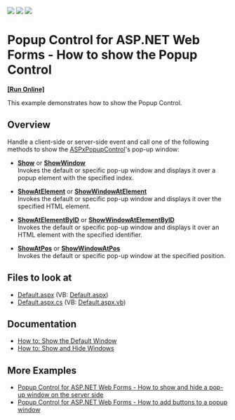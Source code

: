 <!-- default badges list -->
![](https://img.shields.io/endpoint?url=https://codecentral.devexpress.com/api/v1/VersionRange/128565301/13.1.4%2B)
[![](https://img.shields.io/badge/Open_in_DevExpress_Support_Center-FF7200?style=flat-square&logo=DevExpress&logoColor=white)](https://supportcenter.devexpress.com/ticket/details/E55)
[![](https://img.shields.io/badge/📖_How_to_use_DevExpress_Examples-e9f6fc?style=flat-square)](https://docs.devexpress.com/GeneralInformation/403183)
<!-- default badges end -->
# Popup Control for ASP.NET Web Forms - How to show the Popup Control
<!-- run online -->
**[[Run Online]](https://codecentral.devexpress.com/e55/)**
<!-- run online end -->
This example demonstrates how to show the Popup Control.

## Overview

Handle a client-side or server-side event and call one of the following methods to show the [ASPxPopupControl](https://docs.devexpress.com/AspNet/DevExpress.Web.ASPxPopupControl)'s pop-up window:

* **[Show](https://docs.devexpress.com/AspNet/js-ASPxClientPopupControlBase.Show)** or **[ShowWindow](https://docs.devexpress.com/AspNet/js-ASPxClientPopupControl.ShowWindow(window))**  
Invokes the default or specific pop-up window and displays it over a popup element with the specified index.

* **[ShowAtElement](https://docs.devexpress.com/AspNet/js-ASPxClientPopupControlBase.ShowAtElement(htmlElement))** or **[ShowWindowAtElement](https://docs.devexpress.com/AspNet/js-ASPxClientPopupControl.ShowWindowAtElement(window-htmlElement))**  
Invokes the default or specific pop-up window and displays it over the specified HTML element.

* **[ShowAtElementByID](https://docs.devexpress.com/AspNet/js-ASPxClientPopupControlBase.ShowAtElementByID(id))** or **[ShowWindowAtElementByID](https://docs.devexpress.com/AspNet/js-ASPxClientPopupControl.ShowWindowAtElementByID(window-id))**  
Invokes the default or specific pop-up window and displays it over an HTML element with the specified identifier.

* **[ShowAtPos](https://docs.devexpress.com/AspNet/js-ASPxClientPopupControlBase.ShowAtPos(x-y))** or **[ShowWindowAtPos](https://docs.devexpress.com/AspNet/js-ASPxClientPopupControl.ShowWindowAtPos(window-x-y))**  
Invokes the default or specific pop-up window at the specified position.

<!-- default file list -->

## Files to look at

* [Default.aspx](./CS/WebSite/Default.aspx) (VB: [Default.aspx](./VB/WebSite/Default.aspx))
* [Default.aspx.cs](./CS/WebSite/Default.aspx.cs) (VB: [Default.aspx.vb](./VB/WebSite/Default.aspx.vb))

<!-- default file list end -->

## Documentation

- [How to: Show the Default Window](https://docs.devexpress.com/AspNet/115457/components/docking-and-popups/popup-control/popup-windows/default-window)
- [How to: Show and Hide Windows](https://docs.devexpress.com/AspNet/115458/components/docking-and-popups/popup-control/popup-windows/manipulating-windows)

## More Examples

- [Popup Control for ASP.NET Web Forms - How to show and hide a pop-up window on the server side](https://supportcenter.devexpress.com/internal/ticket/details/E499)
- [Popup Control for ASP.NET Web Forms - How to add buttons to a popup window](https://www.devexpress.com/Support/Center/p/E493)
